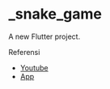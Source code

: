 # _snake_game

A new Flutter project.

Referensi 

- [Youtube](https://www.youtube.com/watch?v=JyitmCi120E&list=WL&index=11&t=3905s)
- [App](https://drive.google.com/file/d/1R5vn_egUQTE2S_rEoRS-NflKiDLBQaa-/view?usp=sharing)
